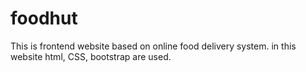# foodhut
This is frontend website based on online food delivery system. in this website html, CSS, bootstrap are used.
